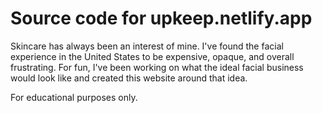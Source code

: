 # Source code for upkeep.netlify.app

Skincare has always been an interest of mine. I've found the facial experience in the United States to be expensive, opaque, and overall frustrating. For fun, I've been working on what the ideal facial business would look like and created this website around that idea. 

For educational purposes only.